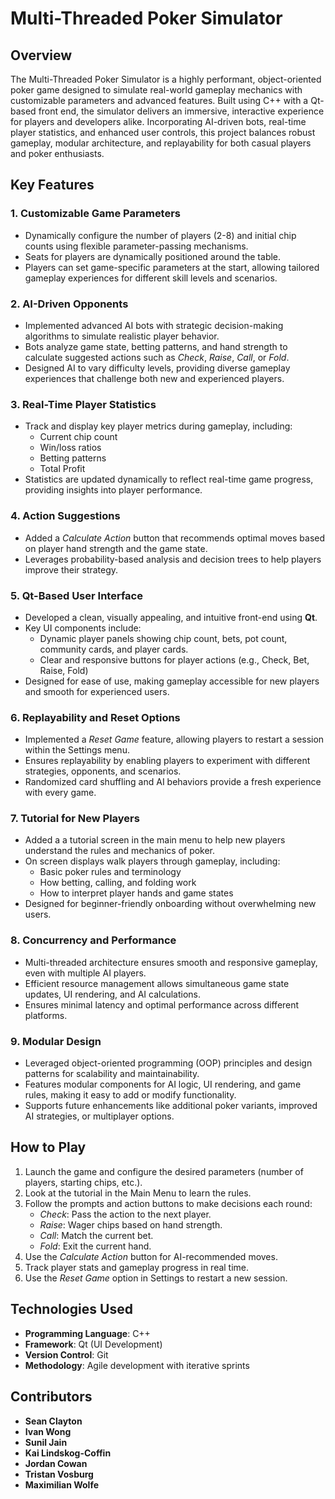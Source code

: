 # Multi-Threaded Poker Simulator

## Overview
The Multi-Threaded Poker Simulator is a highly performant, object-oriented poker game designed to simulate real-world gameplay mechanics with customizable parameters and advanced features. Built using C++ with a Qt-based front end, the simulator delivers an immersive, interactive experience for players and developers alike. Incorporating AI-driven bots, real-time player statistics, and enhanced user controls, this project balances robust gameplay, modular architecture, and replayability for both casual players and poker enthusiasts.

## Key Features

### 1. **Customizable Game Parameters**
- Dynamically configure the number of players (2-8) and initial chip counts using flexible parameter-passing mechanisms.
- Seats for players are dynamically positioned around the table.
- Players can set game-specific parameters at the start, allowing tailored gameplay experiences for different skill levels and scenarios.

### 2. **AI-Driven Opponents**
- Implemented advanced AI bots with strategic decision-making algorithms to simulate realistic player behavior.
- Bots analyze game state, betting patterns, and hand strength to calculate suggested actions such as *Check*, *Raise*, *Call*, or *Fold*.
- Designed AI to vary difficulty levels, providing diverse gameplay experiences that challenge both new and experienced players.

### 3. **Real-Time Player Statistics**
- Track and display key player metrics during gameplay, including:
  - Current chip count
  - Win/loss ratios
  - Betting patterns
  - Total Profit
- Statistics are updated dynamically to reflect real-time game progress, providing insights into player performance.

### 4. **Action Suggestions**
- Added a *Calculate Action* button that recommends optimal moves based on player hand strength and the game state.
- Leverages probability-based analysis and decision trees to help players improve their strategy.

### 5. **Qt-Based User Interface**
- Developed a clean, visually appealing, and intuitive front-end using **Qt**.
- Key UI components include:
  - Dynamic player panels showing chip count, bets, pot count, community cards, and player cards.
  - Clear and responsive buttons for player actions (e.g., Check, Bet, Raise, Fold)
- Designed for ease of use, making gameplay accessible for new players and smooth for experienced users.

### 6. **Replayability and Reset Options**
- Implemented a *Reset Game* feature, allowing players to restart a session within the Settings menu.
- Ensures replayability by enabling players to experiment with different strategies, opponents, and scenarios.
- Randomized card shuffling and AI behaviors provide a fresh experience with every game.

### 7. **Tutorial for New Players**
- Added a a tutorial screen in the main menu to help new players understand the rules and mechanics of poker.
- On screen displays walk players through gameplay, including:
  - Basic poker rules and terminology
  - How betting, calling, and folding work
  - How to interpret player hands and game states
- Designed for beginner-friendly onboarding without overwhelming new users.

### 8. **Concurrency and Performance**
- Multi-threaded architecture ensures smooth and responsive gameplay, even with multiple AI players.
- Efficient resource management allows simultaneous game state updates, UI rendering, and AI calculations.
- Ensures minimal latency and optimal performance across different platforms.

### 9. **Modular Design**
- Leveraged object-oriented programming (OOP) principles and design patterns for scalability and maintainability.
- Features modular components for AI logic, UI rendering, and game rules, making it easy to add or modify functionality.
- Supports future enhancements like additional poker variants, improved AI strategies, or multiplayer options.


## How to Play
1. Launch the game and configure the desired parameters (number of players, starting chips, etc.).
2. Look at the tutorial in the Main Menu to learn the rules.
3. Follow the prompts and action buttons to make decisions each round:
   - *Check*: Pass the action to the next player.
   - *Raise*: Wager chips based on hand strength.
   - *Call*: Match the current bet.
   - *Fold*: Exit the current hand.
4. Use the *Calculate Action* button for AI-recommended moves.
5. Track player stats and gameplay progress in real time.
6. Use the *Reset Game* option in Settings to restart a new session.

## Technologies Used
- **Programming Language**: C++
- **Framework**: Qt (UI Development)
- **Version Control**: Git
- **Methodology**: Agile development with iterative sprints

## Contributors
- **Sean Clayton**
- **Ivan Wong**
- **Sunil Jain**
- **Kai Lindskog-Coffin**
- **Jordan Cowan**
- **Tristan Vosburg**
- **Maximilian Wolfe**